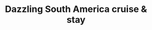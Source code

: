 ---
category: rest-of-the-world
title: Dazzling South America cruise & stay
class: dazzling-south-america-cruise-and-stay
cruiseline: A 17-night journey through South America, with flights, a full-board cruise, city tours and more
price: 2899
price-description: for 17 nights
cruise-url: https://www.secretescapes.com/sun-soaked-south-america-holiday-with-cruise-brazil-uruguay-and-argentina/sale?utm_source=SE&utm_medium=hub_offer&utm_campaign=cruise_20160404
---